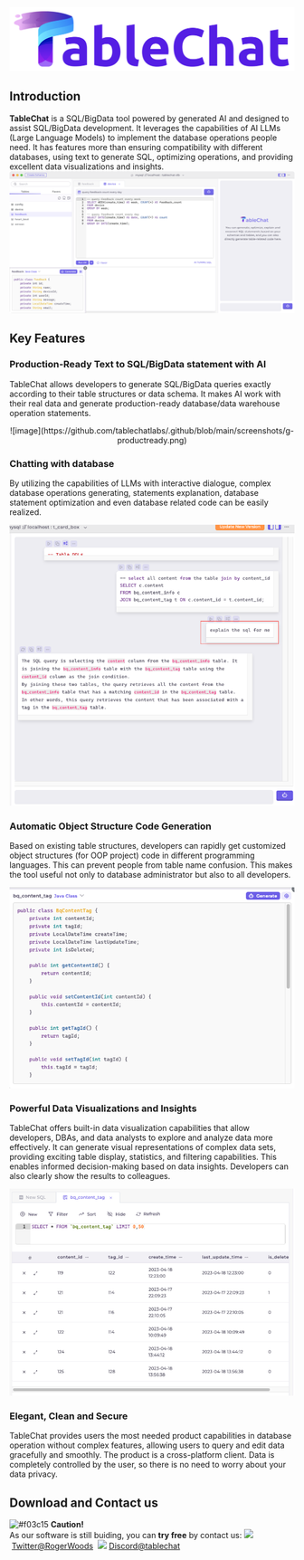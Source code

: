 ![image](https://github.com/tablechatlabs/.github/blob/main/screenshots/logo-full.png)

## Introduction
**TableChat** is a SQL/BigData tool powered by generated  AI and designed to assist SQL/BigData development. It leverages the capabilities of AI  LLMs (Large Language Models) to implement the database operations people need. It has features more than ensuring compatibility with different databases,  using text to generate SQL, optimizing operations, and providing excellent data visualizations and insights.
![image](https://github.com/tablechatlabs/.github/blob/main/screenshots/intro.png)

## Key Features
### Production-Ready Text to SQL/BigData statement with AI
TableChat  allows developers to generate SQL/BigData queries exactly according to their table structures or data schema. It makes AI work with their real data and generate production-ready database/data warehouse operation statements. 
<div align=center>
![image](https://github.com/tablechatlabs/.github/blob/main/screenshots/g-productready.png)
</div>
  
### Chatting with database
By utilizing the capabilities of LLMs with interactive dialogue,  complex database operations generating, statements explanation, database statement optimization and even database related code can be easily realized.

![image](https://github.com/tablechatlabs/.github/blob/main/screenshots/g-chatting.png)

### Automatic Object Structure Code Generation
Based on existing table structures, developers can rapidly get customized object structures (for OOP project) code in different programming languages. This can prevent people from table name confusion. This makes the tool useful not only to database administrator but also to all developers.

![image](https://github.com/tablechatlabs/.github/blob/main/screenshots/g-codegenerate.png)

### Powerful Data Visualizations and Insights
TableChat offers built-in data visualization capabilities that allow developers, DBAs, and data analysts to explore and analyze data more effectively. It  can generate visual representations of complex data sets,  providing exciting table display, statistics, and filtering capabilities. This enables informed decision-making based on data insights. Developers can also clearly show the results to colleagues. 

![image](https://github.com/tablechatlabs/.github/blob/main/screenshots/g-visualization.png)


### Elegant, Clean and Secure 
TableChat provides users the most needed product capabilities in database operation without complex features,  allowing users to query and edit data gracefully and smoothly. The product is a cross-platform client. Data is completely controlled by the user, so there is no need to worry about your data privacy.


## Download and Contact us
![#f03c15](https://placehold.co/15x15/f03c15/f03c15.png) **Caution!** <br>
As our software is still buiding, you can **try free** by contact us:&nbsp;<img src="https://user-images.githubusercontent.com/4312068/282979400-f29cb9f4-9779-41e0-b082-100edfe1e891.png">&nbsp;[Twitter@RogerWoods](https://twitter.com/roger_woods_go)  &nbsp;<img src="https://user-images.githubusercontent.com/4312068/283023545-113ecfec-4c65-4c32-9a07-e816cf062207.png">&nbsp;[Discord@tablechat](https://discord.gg/6nhCmcNMhd) 
<br>
